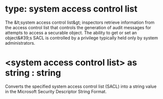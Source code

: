 # type: system access control list

The &amp;lt;system access control list&amp;gt; inspectors retrieve information from the access control list that controls the generation of audit messages for attempts to access a securable object. The ability to get or set an object&amp;#39;s SACL is controlled by a privilege typically held only by system administrators.

# &lt;system access control list&gt; as string : string

Converts the specified system access control list (SACL) into a string value in the Microsoft Security Descriptor String Format.
